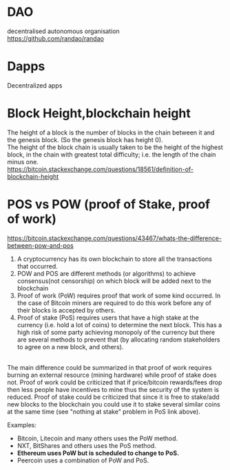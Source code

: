 # DAO
decentralised autonomous organisation <br>
https://github.com/randao/randao

# Dapps
Decentralized apps

# Block Height,blockchain height
The height of a block is the number of blocks in the chain between it and the genesis block. (So the genesis block has height 0). <br> 
The height of the block chain is usually taken to be the height of the highest block, in the chain with greatest total difficulty; i.e. the length of the chain minus one. <br>
https://bitcoin.stackexchange.com/questions/18561/definition-of-blockchain-height

# POS vs POW (proof of Stake, proof of work)
https://bitcoin.stackexchange.com/questions/43467/whats-the-difference-between-pow-and-pos <br>
1. A cryptocurrency has its own blockchain to store all the transactions that occurred.
2. POW and POS are different methods (or algorithms) to achieve consensus(not censorship) on which block will be added next to the blockchain
3. Proof of work (PoW) requires proof that work of some kind occurred. In the case of Bitcoin miners are required to do this work before any of their blocks is accepted by others.
4. Proof of stake (PoS) requires users that have a high stake at the currency (i.e. hold a lot of coins) to determine the next block. This has a high risk of some party achieving monopoly of the currency but there are several methods to prevent that (by allocating random stakeholders to agree on a new block, and others). <br><br>

The main difference could be summarized in that proof of work requires burning an external resource (mining hardware) while proof of stake does not. Proof of work could be criticized that if price/bitcoin rewards/fees drop then less people have incentives to mine thus the security of the system is reduced. Proof of stake could be criticized that since it is free to stake/add new blocks to the blockchain you could use it to stake several similar coins at the same time (see "nothing at stake" problem in PoS link above). <br>

Examples:
* Bitcoin, Litecoin and many others uses the PoW method.
* NXT, BitShares and others uses the PoS method.
* **Ethereum uses PoW but is scheduled to change to PoS.**
* Peercoin uses a combination of PoW and PoS.

